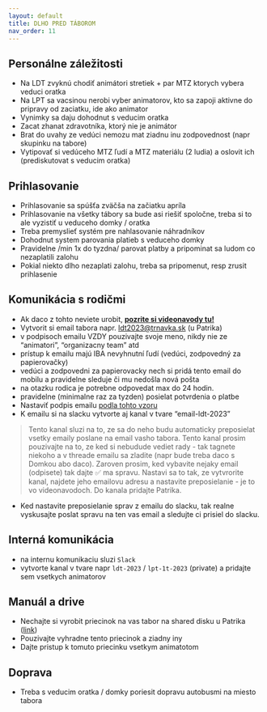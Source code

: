 ```yaml
---
layout: default
title: DLHO PRED TÁBOROM
nav_order: 11
---
```


## Personálne záležitosti

- Na LDT zvyknú chodiť animátori stretiek + par MTZ ktorych vybera veduci oratka
- Na LPT sa vacsinou nerobi vyber animatorov, kto sa zapoji aktivne do pripravy od zaciatku, ide ako animator
- Vynimky sa daju dohodnut s veducim oratka
- Zacat zhanat zdravotníka, ktorý nie je animátor
- Brat do uvahy ze vedúci nemozu mat ziadnu inu zodpovednost (napr skupinku na tabore)
- Vytipovať si vedúceho MTZ ľudí a MTZ materiálu (2 ludia) a oslovit ich (prediskutovat s veducim oratka)

## Prihlasovanie

- Prihlasovanie sa spúšťa zväčša na začiatku apríla
- Prihlasovanie na všetky tábory sa bude asi riešiť spoločne, treba si to ale vyzistiť u veduceho domky / oratka
- Treba premyslieť systém pre nahlasovanie náhradníkov
- Dohodnut system parovania platieb s veduceho domky
- Pravidelne /min 1x do tyzdna/ parovat platby a pripominat sa ludom co nezaplatili zalohu
- Pokial niekto dlho nezaplati zalohu, treba sa pripomenut, resp zrusit prihlasenie

## Komunikácia s rodičmi

- Ak daco z tohto neviete urobit, [**pozrite si videonavody tu!**](https://drive.google.com/drive/u/1/folders/17_TGDu3qapdayFC8Ift-yHTx0octh5qv)
- Vytvorit si email tabora napr. <ldt2023@trnavka.sk> (u Patrika)
- v podpisoch emailu VZDY pouzivajte svoje meno, nikdy nie ze “animatori”, “organizacny team” atd
- prístup k emailu majú IBA nevyhnutní ľudí (vedúci, zodpovedný za papierovačky)
- vedúci a zodpovedni za papierovacky nech si pridá tento email do mobilu a pravidelne sleduje či mu nedošla nová pošta
- na otazku rodica je potrebne odpovedat max do 24 hodin.
- pravidelne (minimalne raz za tyzden) posielat potvrdenia o platbe
- Nastaviť podpis emailu [podla tohto vzoru](public\email-signature.html)
- K emailu si na slacku vytvorte aj kanal v tvare “email-ldt-2023”

> Tento kanal sluzi na to, ze sa do neho budu automaticky preposielat vsetky emaily poslane na email vasho tabora. Tento kanal prosim pouzivajte na to, ze ked si nebudude vediet rady - tak tagnete niekoho a v threade emailu sa zladite (napr bude treba daco s Domkou abo daco). Zaroven prosim, ked vybavite nejaky email (odpisete) tak dajte ✅ ma spravu. Nastavi sa to tak, ze vytvrorite kanal, najdete jeho emailovu adresu a nastavite preposielanie - je to vo videonavodoch. Do kanala pridajte Patrika.

- Ked nastavite preposielanie sprav z emailu do slacku, tak realne vyskusajte poslat spravu na ten vas email a sledujte ci prisiel do slacku.

## Interná komunikácia

- na internu komunikaciu sluzi `Slack`
- vytvorte kanal v tvare napr `ldt-2023` / `lpt-1t-2023` (private) a pridajte sem vsetkych animatorov

## Manuál a drive

- Nechajte si vyrobit priecinok na vas tabor na shared disku u Patrika ([link](https://drive.google.com/drive/u/1/folders/0AOf5hAhweZ_cUk9PVA))
- Pouzivajte vyhradne tento priecinok a ziadny iny
- Dajte pristup k tomuto priecinku vsetkym animatotom

## Doprava

- Treba s veducim oratka / domky poriesit dopravu autobusmi na miesto tabora

